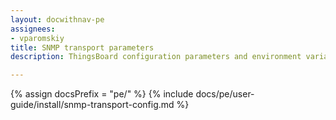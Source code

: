 ```yaml
---
layout: docwithnav-pe
assignees:
- vparomskiy
title: SNMP transport parameters
description: ThingsBoard configuration parameters and environment variables

---
```


{% assign docsPrefix = "pe/" %}
{% include docs/pe/user-guide/install/snmp-transport-config.md %}
